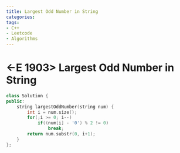 ```yaml
---
title: Largest Odd Number in String
categories:
tags:
- C++
- Leetcode
- Algorithms
---
```


# <-E 1903> Largest Odd Number in String


```c++
class Solution {
public:
    string largestOddNumber(string num) {
        int i = num.size();
        for(;i >= 0; i--)
            if((num[i] - '0') % 2 != 0)
                break;
        return num.substr(0, i+1);
    }
};
```

